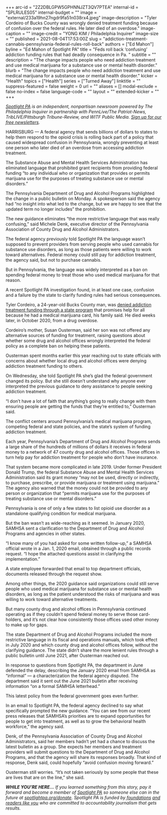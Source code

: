 +++
arc-id = "2Z2DBLGPW5GPHNNJZT3QV7PTEA"
internal-id = "SPLRULES05"
internal-budget = ""
image = "external/233a19hn27ngdr9fa51n038rx4.jpeg"
image-description = "Tyler Cordeiro of Bucks County was wrongly denied treatment funding because of confusion over the federal rules. He later died of an overdose."
image-caption = ""
image-credit = "YONG KIM / Philadelphia Inquirer"
image-size = ""
published = 2021-08-04T17:53:00Z
slug = "addiction-treatment-cannabis-pennsylvania-federal-rules-roll-back"
authors = ["Ed Mahon"]
byline = "Ed Mahon of Spotlight PA"
title = "Feds roll back ‘confusing’ addiction funding rules that had deadly consequence in Pa. "
subtitle = ""
description = "The change impacts people who need addiction treatment and use medical marijuana for a substance use or mental health disorder."
blurb = "The change impacts people who need addiction treatment and use medical marijuana for a substance use or mental health disorder."
kicker = "Health"
topics = ["Health"]
series = ["Turned Away"]
linktitle = ""
suppress-featured = false
weight = 0
url = ""
aliases = []
modal-exclude = false
no-index = false
language-code = ""
layout = ""
extended-kicker = ""
+++

<a href="https://www.spotlightpa.org/"><i>Spotlight PA</i></a><i> is an independent, nonpartisan newsroom powered by The Philadelphia Inquirer in partnership with PennLive/The Patriot-News, TribLIVE/Pittsburgh Tribune-Review, and WITF Public Media. </i><a href="https://www.spotlightpa.org/newsletters"><i>Sign up for our free newsletters</i></a><i>.</i>

HARRISBURG — A federal agency that sends billions of dollars to states to help them respond to the opioid crisis is rolling back part of a policy that caused widespread confusion in Pennsylvania, wrongly preventing at least one person who later died of an overdose from accessing addiction treatment.

The Substance Abuse and Mental Health Services Administration has eliminated language that prohibited grant recipients from providing federal funding “to any individual who or organization that provides or permits marijuana use for the purposes of treating substance use or mental disorders.”

The Pennsylvania Department of Drug and Alcohol Programs highlighted the change in a public bulletin on Monday. A spokesperson said the agency had “no insight into what led to the change, but we are happy to see that the updated term no longer includes” the prohibition.

<script src="https://www.spotlightpa.org/embed.js" async></script><div data-spl-embed-version="1" data-spl-src="https://www.spotlightpa.org/embeds/newsletter/"></div>

The new guidance eliminates “the more restrictive language that was really confusing,” said Michele Denk, executive director of the Pennsylvania Association of County Drug and Alcohol Administrators.

The federal agency previously told Spotlight PA the language wasn’t supposed to prevent providers from serving people who used cannabis for substance use disorders, as long as those patients were willing to work toward alternatives. Federal money could still pay for addiction treatment, the agency said, but not to purchase cannabis.

But in Pennsylvania, the language was widely interpreted as a ban on spending federal money to treat those who used medical marijuana for that reason.

A recent Spotlight PA investigation found, in at least one case, confusion and a failure by the state to clarify funding rules had serious consequences.

Tyler Cordeiro, a 24-year-old Bucks County man, was <a href="https://www.spotlightpa.org/news/2021/06/pa-medical-marijuana-insurance-drug-treatment-confusion/">denied addiction treatment funding through a state program</a> that promises help for all because he had a medical marijuana card, his family said. He died weeks later, in October 2020, from a drug overdose.

Cordeiro’s mother, Susan Ousterman, said her son was not offered any alternative sources of funding for treatment, raising questions about whether some drug and alcohol offices wrongly interpreted the federal policy as a complete ban on helping these patients.

Ousterman spent months earlier this year reaching out to state officials with concerns about whether local drug and alcohol offices were denying addiction treatment funding to others.

On Wednesday, she told Spotlight PA she’s glad the federal government changed its policy. But she still doesn’t understand why anyone ever interpreted the previous guidance to deny assistance to people seeking addiction treatment.

“I don’t have a lot of faith that anything’s going to really change with them ensuring people are getting the funds that they’re entitled to,” Ousterman said.

The conflict centers around Pennsylvania’s medical marijuana program, competing federal and state policies, and the state’s system of funding addiction treatment.

Each year, Pennsylvania’s Department of Drug and Alcohol Programs sends a large share of the hundreds of millions of dollars it receives in federal money to a network of 47 county drug and alcohol offices. Those offices in turn help pay for addiction treatment for people who don’t have insurance.

That system became more complicated in late 2019. Under former President Donald Trump, the federal Substance Abuse and Mental Health Services Administration said its grant money “may not be used, directly or indirectly, to purchase, prescribe, or provide marijuana or treatment using marijuana.” The agency also warned that the money could not be provided to any person or organization that “permits marijuana use for the purposes of treating substance use or mental disorders.”

Pennsylvania is one of only a few states to list opioid use disorder as a standalone qualifying condition for medical marijuana.

But the ban wasn’t as wide-reaching as it seemed. In January 2020, SAMHSA sent a clarification to the Department of Drug and Alcohol Programs and agencies in other states.

“I know many of you had asked for some written follow-up,” a SAMHSA official wrote in a Jan. 1, 2020 email, obtained through a public records request. “I hope the attached questions assist in clarifying the implementation.”

A state employee forwarded that email to top department officials, documents released through the request show.

Among other things, the 2020 guidance said organizations could still serve people who used medical marijuana for substance use or mental health disorders, as long as the patient understood the risks of marijuana and was willing to work toward alternative treatments.

But many county drug and alcohol offices in Pennsylvania continued operating as if they couldn’t spend federal money to serve those card-holders, and it’s not clear how consistently those offices used other money to make up for gaps.

The state Department of Drug and Alcohol Programs included the more restrictive language in its fiscal and operations manuals, which took effect in July 2020 and which county drug and alcohol offices follow, without the clarifying guidance. The state didn’t share the more lenient rules through a public bulletin until June 2021, after Ousterman reached out.

In response to questions from Spotlight PA, the department in June defended the delay, describing the January 2020 email from SAMHSA as “informal” — a characterization the federal agency disputed. The department said it sent out the June 2021 bulletin after receiving information “on a formal SAMHSA letterhead.”

This latest policy from the federal government goes even further.

<script src="https://www.spotlightpa.org/embed.js" async></script><div data-spl-embed-version="1" data-spl-src="https://www.spotlightpa.org/embeds/donate/?teaser_text=If%20you%20learned%20something%20from%20this%20report%2C%20pay%20it%20forward%20and%20become%20a%20member%20of%20Spotlight%20PA%20so%20someone%20else%20can%20in%20the%20future."></div>

In an email to Spotlight PA, the federal agency declined to say what specifically prompted the new guidance. “You can see from our recent press releases that SAMHSA’s priorities are to expand opportunities for people to get into treatment, as well as to grow the behavioral health workforce,” the agency said.

Denk, of the Pennsylvania Association of County Drug and Alcohol Administrators, said her members hadn’t yet had a chance to discuss the latest bulletin as a group. She expects her members and treatment providers will submit questions to the Department of Drug and Alcohol Programs, and that the agency will share its responses broadly. That kind of response, Denk said, could hopefully “avoid confusion moving forward.”

Ousterman still worries. “It’s not taken seriously by some people that these are lives that are on the line,” she said.

<i><b>WHILE YOU’RE HERE...</b></i><i> If you learned something from this story, pay it forward and become a member of </i><a href="https://www.spotlightpa.org/"><i>Spotlight PA</i></a><i> so someone else can in the future at </i><a href="http://spotlightpa.org/donate"><i>spotlightpa.org/donate</i></a><i>. Spotlight PA is funded by</i><a href="https://www.spotlightpa.org/support"><i> foundations</i></a><i> </i><a href="https://www.spotlightpa.org/support"><i>and readers like you</i></a><i> who are committed to accountability journalism that gets results.</i>

